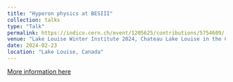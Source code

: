 ```yaml
---
title: "Hyperon physics at BESIII"
collection: talks
type: "Talk"
permalink: https://indico.cern.ch/event/1205625/contributions/5754609/
venue: "Lake Louise Winter Institute 2024, Chateau Lake Louise in the Canadian Rocky Mountain range"
date: 2024-02-23
location: "Lake Louise, Canada"
---
```

[More information here](https://indico.cern.ch/event/1205625/contributions/5754609/)
<!-- This is a description of your talk, which is a markdown files that can be all markdown-ified like any other post. Yay markdown! -->
